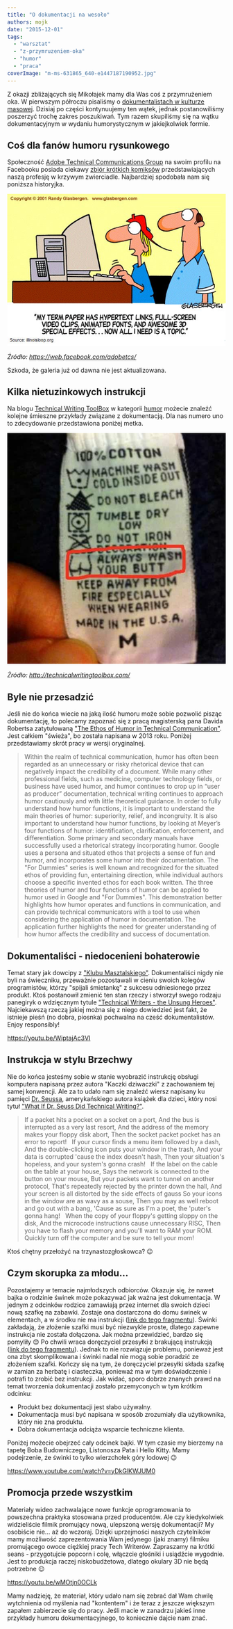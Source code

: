 ```yaml
---
title: "O dokumentacji na wesoło"
authors: mojk
date: "2015-12-01"
tags:
  - "warsztat"
  - "z-przymruzeniem-oka"
  - "humor"
  - "praca"
coverImage: "m-ms-631865_640-e1447187190952.jpg"
---
```


Z okazji zbliżających się Mikołajek mamy dla Was coś z przymrużeniem oka. W
pierwszym półroczu pisaliśmy o
[dokumentalistach w kulturze masowej](http://techwriter.pl/dokumentalisci-w-kulturze-masowej/).
Dzisiaj po części kontynuujemy ten wątek, jednak postanowiliśmy poszerzyć trochę
zakres poszukiwań. Tym razem skupiliśmy się na wątku dokumentacyjnym w wydaniu
humorystycznym w jakiejkolwiek formie.

<!--truncate-->

## Coś dla fanów humoru rysunkowego

Społeczność
[Adobe Technical Communications Group](https://web.facebook.com/adobetcs/) na
swoim profilu na Facebooku posiada ciekawy
[zbiór krótkich komiksów](https://web.facebook.com/media/set/?set=a.288192837885201.62726.208757605828725&type=3)
przedstawiających naszą profesję w krzywym zwierciadle. Najbardziej spodobała
nam się poniższa historyjka.

[![I need topic](images/I-need-topic1.jpg)](http://techwriter.pl/wp-content/uploads/2015/11/I-need-topic1.jpg)

_Źródło: https://web.facebook.com/adobetcs/_

Szkoda, że galeria już od dawna nie jest aktualizowana.

## Kilka nietuzinkowych instrukcji

Na blogu [Technical Writing ToolBox](http://technicalwritingtoolbox.com/) w
kategorii [humor](http://technicalwritingtoolbox.com/category/humor/) możecie
znaleźć kolejne śmieszne przykłady związane z dokumentacją. Dla nas numero uno
to zdecydowanie przedstawiona poniżej metka.

[![speaking_about_instructions](images/speaking_about_instructions.jpg)](http://techwriter.pl/wp-content/uploads/2015/11/speaking_about_instructions.jpg)

_Żródło: http://technicalwritingtoolbox.com/_

## Byle nie przesadzić

Jeśli nie do końca wiecie na jaką ilość humoru może sobie pozwolić pisząc
dokumentację, to polecamy zapoznać się z pracą magisterską pana Davida Robertsa
zatytułowaną
["The Ethos of Humor in Technical Communication"](http://etd.fcla.edu/CF/CFE0004920/David_Roberts_Thesis.pdf).
Jest całkiem "świeża", bo została napisana w 2013 roku. Poniżej przedstawiamy
skrót pracy w wersji oryginalnej.

> Within the realm of technical communication, humor has often been regarded as
> an unnecessary or risky rhetorical device that can negatively impact the
> credibility of a document. While many other professional fields, such as
> medicine, computer technology fields, or business have used humor, and humor
> continues to crop up in “user as producer” documentation, technical writing
> continues to approach humor cautiously and with little theoretical guidance.
> In order to fully understand how humor functions, it is important to
> understand the main theories of humor: superiority, relief, and incongruity.
> It is also important to understand how humor functions, by looking at Meyer’s
> four functions of humor: identification, clarification, enforcement, and
> differentiation. Some primary and secondary manuals have successfully used a
> rhetorical strategy incorporating humor. Google uses a persona and situated
> ethos that projects a sense of fun and humor, and incorporates some humor into
> their documentation. The "For Dummies" series is well known and recognized for
> the situated ethos of providing fun, entertaining direction, while individual
> authors choose a specific invented ethos for each book written. The three
> theories of humor and four functions of humor can be applied to humor used in
> Google and "For Dummies". This demonstration better highlights how humor
> operates and functions in communication, and can provide technical
> communicators with a tool to use when considering the application of humor in
> documentation. The application further highlights the need for greater
> understanding of how humor affects the credibility and success of
> documentation.

## Dokumentaliści - niedocenieni bohaterowie

Temat stary jak dowcipy z
["Klubu Masztalskiego"](http://lubimyczytac.pl/ksiazka/173272/klub-masztalskiego-1000-dowcipow).
Dokumentaliści nigdy nie byli na świeczniku, przeważnie pozostawali w cieniu
swoich kolegów programistów, którzy "spijali śmietankę" z sukcesu odniesionego
przez produkt. Ktoś postanowił zmienić ten stan rzeczy i stworzył swego rodzaju
panegiryk o wdzięcznym tytule
["Technical Writers - the Unsung Heroes"](https://thwack.solarwinds.com/community/solarwinds-community/geek-speak_tht/blog/2013/03/25/technical-writers--the-unsung-heroes).
Najciekawszą rzeczą jakiej można się z niego dowiedzieć jest fakt, że istnieje
pieśń (no dobra, piosnka) pochwalna na cześć dokumentalistów. Enjoy responsibly!

https://youtu.be/WiptajAc3VI

## Instrukcja w stylu Brzechwy

Nie do końca jesteśmy sobie w stanie wyobrazić instrukcję obsługi komputera
napisaną przez autora "Kaczki dziwaczki" z zachowaniem tej samej konwencji. Ale
za to udało nam się znaleźć wiersz napisany ku pamięci
[Dr. Seussa](https://pl.wikipedia.org/wiki/Theodor_Seuss_Geisel), amerykańskiego
autora książek dla dzieci, który nosi tytuł
["What If Dr. Seuss Did Technical Writing?"](http://www.humorbin.com/showitem.asp?item=341).

> If a packet hits a pocket on a socket on a port, And the bus is interrupted as
> a very last resort, And the address of the memory makes your floppy disk
> abort, Then the socket packet pocket has an error to report!   If your cursor
> finds a menu item followed by a dash, And the double-clicking icon puts your
> window in the trash, And your data is corrupted 'cause the index doesn't hash,
> Then your situation's hopeless, and your system's gonna crash!   If the label
> on the cable on the table at your house, Says the network is connected to the
> button on your mouse, But your packets want to tunnel on another protocol,
> That's repeatedly rejected by the printer down the hall, And your screen is
> all distorted by the side effects of gauss So your icons in the window are as
> wavy as a souse, Then you may as well reboot and go out with a bang, 'Cause as
> sure as I'm a poet, the 'puter's gonna hang!   When the copy of your floppy's
> getting sloppy on the disk, And the microcode instructions cause unnecessary
> RISC, Then you have to flash your memory and you'll want to RAM your ROM.
> Quickly turn off the computer and be sure to tell your mom!

Ktoś chętny przełożyć na trzynastozgłoskowca? 😉

## Czym skorupka za młodu...

Pozostajemy w temacie najmłodszych odbiorców. Okazuje się, że nawet bajka o
rodzinie świnek może pokazywać jak ważna jest dokumentacja. W jednym z odcinków
rodzice zamawiają przez internet dla swoich dzieci nową szafkę na zabawki.
Zostaje ona dostarczona do domu świnek w elementach, a w środku nie ma
instrukcji ([link do tego fragmentu](https://youtu.be/yDkGlKWJUM0?t=130)).
Świnki zakładają, że złożenie szafki musi być niezwykle proste, dlatego zapewne
instrukcja nie została dołączona. Jak można przewidzieć, bardzo się pomyliły 😊
Po chwili wraca doręczyciel przesyłki z brakującą instrukcją
([link do tego fragmentu](https://youtu.be/yDkGlKWJUM0?t=202)). Jednak to nie
rozwiązuje problemu, ponieważ jest ona zbyt skomplikowana i świnki nadal nie
mogą sobie poradzić ze złożeniem szafki. Kończy się na tym, że doręczyciel
przesyłki składa szafkę w zamian za herbatę i ciasteczka, ponieważ ma w tym
doświadczenie i potrafi to zrobić bez instrukcji. Jak widać, sporo dobrze
znanych prawd na temat tworzenia dokumentacji zostało przemyconych w tym krótkim
odcinku:

- Produkt bez dokumentacji jest słabo używalny.
- Dokumentacja musi być napisana w sposób zrozumiały dla użytkownika, który nie
  zna produktu.
- Dobra dokumentacja odciąża wsparcie techniczne klienta.

Poniżej możecie obejrzeć cały odcinek bajki. W tym czasie my bierzemy na tapetę
Boba Budowniczego, Listonosza Pata i Hello Kitty. Mamy podejrzenie, że świnki to
tylko wierzchołek góry lodowej 😉

https://www.youtube.com/watch?v=yDkGlKWJUM0

## Promocja przede wszystkim

Materiały wideo zachwalające nowe funkcje oprogramowania to powszechna praktyka
stosowana przed producentów. Ale czy kiedykolwiek widzieliście filmik promujący
nową, ulepszoną wersję dokumentacji? My osobiście nie... aż do wczoraj. Dzięki
uprzejmości naszych czytelników mamy możliwość zaprezentowania Wam jedynego
(jaki znamy) filmiku promującego owoce ciężkiej pracy Tech Writerów. Zapraszamy
na krótki seans - przygotujcie popcorn i colę, włączcie głośniki i usiądźcie
wygodnie. Jest to produkcja raczej niskobudżetowa, dlatego okulary 3D nie będą
potrzebne 😉

https://youtu.be/wMOtjn0OCLk

Mamy nadzieję, że materiał, który udało nam się zebrać dał Wam chwilę
wytchnienia od myślenia nad "kontentem" i że teraz z jeszcze większym zapałem
zabierzecie się do pracy. Jeśli macie w zanadrzu jakieś inne przykłady humoru
dokumentacyjnego, to koniecznie dajcie nam znać.
